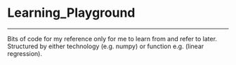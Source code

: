 # Learning_Playground

---

Bits of code for my reference only for me to learn from and refer to later. Structured by either technology (e.g. numpy) or function e.g. (linear regression). 
